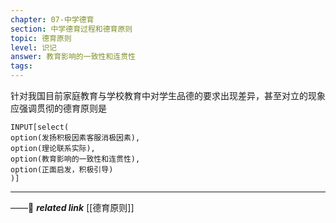 ```yaml
---
chapter: 07-中学德育
section: 中学德育过程和德育原则
topic: 德育原则
level: 识记
answer: 教育影响的一致性和连贯性
tags:
---
```


针对我国目前家庭教育与学校教育中对学生品德的要求出现差异，甚至对立的现象应强调贯彻的德育原则是

```meta-bind
INPUT[select(
option(发扬积极因素客服消极因素),
option(理论联系实际),
option(教育影响的一致性和连贯性),
option(正面启发，积极引导)
)]
```

---
——🔗 ***related link*** [[德育原则]]